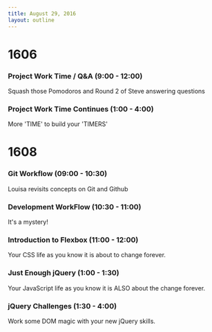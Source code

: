 ```yaml
---
title: August 29, 2016
layout: outline
---
```


# 1606

### Project Work Time / Q&A (9:00 - 12:00)

Squash those Pomodoros and Round 2 of Steve answering questions

### Project Work Time Continues (1:00 - 4:00)

More 'TIME' to build your 'TIMERS'

# 1608

### Git Workflow (09:00 - 10:30)

Louisa revisits concepts on Git and Github

### Development WorkFlow (10:30 - 11:00)

It's a mystery!  

### Introduction to Flexbox (11:00 - 12:00)

Your CSS life as you know it is about to change forever.

### Just Enough jQuery (1:00 - 1:30)

Your JavaScript life as you know it is ALSO about the change forever.  

### jQuery Challenges (1:30 - 4:00)

Work some DOM magic with your new jQuery skills.
